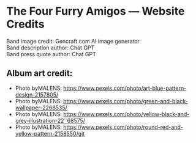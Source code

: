 # The Four Furry Amigos — Website Credits

Band image credit: Gencraft.com AI image generator<br>
Band description author: Chat GPT<br>
Band press quote author: Chat GPT<br>

## Album art credit:
- Photo byMALENS: https://www.pexels.com/photo/art-blue-pattern-design-2157805/
- Photo byMALENS: https://www.pexels.com/photo/green-and-black-wallpaper-2268535/
- Photo byMALENS: https://www.pexels.com/photo/yellow-black-and-grey-illustration-22¨68575/
- Photo byMALENS: https://www.pexels.com/photo/round-red-and-yellow-pattern-2158550/git 